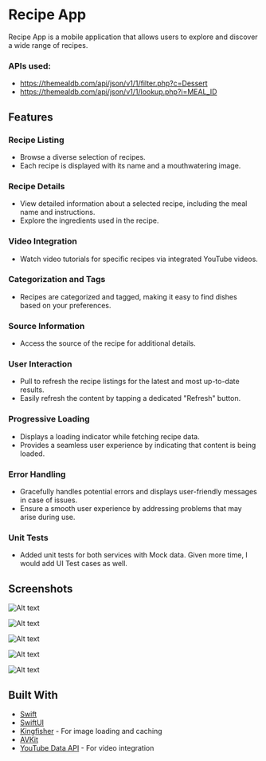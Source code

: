 # Recipe App

Recipe App is a mobile application that allows users to explore and discover a wide range of recipes.
### APIs used:
- https://themealdb.com/api/json/v1/1/filter.php?c=Dessert
- https://themealdb.com/api/json/v1/1/lookup.php?i=MEAL_ID
## Features

### Recipe Listing
- Browse a diverse selection of recipes.
- Each recipe is displayed with its name and a mouthwatering image.

### Recipe Details
- View detailed information about a selected recipe, including the meal name and instructions.
- Explore the ingredients used in the recipe.

### Video Integration
- Watch video tutorials for specific recipes via integrated YouTube videos.

### Categorization and Tags
- Recipes are categorized and tagged, making it easy to find dishes based on your preferences.

### Source Information
- Access the source of the recipe for additional details.

### User Interaction
- Pull to refresh the recipe listings for the latest and most up-to-date results.
- Easily refresh the content by tapping a dedicated "Refresh" button.

### Progressive Loading
- Displays a loading indicator while fetching recipe data.
- Provides a seamless user experience by indicating that content is being loaded.

### Error Handling
- Gracefully handles potential errors and displays user-friendly messages in case of issues.
- Ensure a smooth user experience by addressing problems that may arise during use.
  
### Unit Tests
- Added unit tests for both services with Mock data. Given more time, I would add UI Test cases as well.


## Screenshots
![Alt text](https://github.com/shreya20singh/RecipeApp/blob/main/Screenshots/Simulator%20Screenshot%20-%20iPhone%2015%20Pro%20-%202023-10-25%20at%2011.55.34.png "Home View")

![Alt text](https://github.com/shreya20singh/RecipeApp/blob/main/Screenshots/Simulator%20Screenshot%20-%20iPhone%2015%20Pro%20-%202023-10-25%20at%2011.55.47.png "Saerch View")

![Alt text](https://github.com/shreya20singh/RecipeApp/blob/main/Screenshots/Simulator%20Screenshot%20-%20iPhone%2015%20Pro%20-%202023-10-25%20at%2011.55.08.png "Recipe View")

![Alt text](https://github.com/shreya20singh/RecipeApp/blob/main/Screenshots/Simulator%20Screenshot%20-%20iPhone%2015%20Pro%20-%202023-10-25%20at%2011.55.17.png "Recipe View")

![Alt text](https://github.com/shreya20singh/RecipeApp/blob/main/Screenshots/Screenshot%202023-10-25%20at%2012.54.34.png "Test Coverage")


## Built With

- [Swift](https://developer.apple.com/swift/)
- [SwiftUI](https://developer.apple.com/xcode/swiftui/)
- [Kingfisher](https://github.com/onevcat/Kingfisher) - For image loading and caching
- [AVKit](https://developer.apple.com/av-foundation/)
- [YouTube Data API](https://developers.google.com/youtube/registering_an_application) - For video integration

